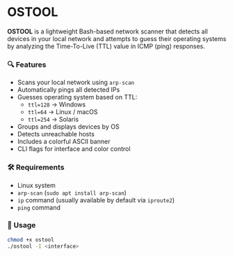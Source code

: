 # OSTOOL

**OSTOOL** is a lightweight Bash-based network scanner that detects all devices in your local network and attempts to guess their operating systems by analyzing the Time-To-Live (TTL) value in ICMP (ping) responses.

### 🔍 Features

- Scans your local network using `arp-scan`
- Automatically pings all detected IPs
- Guesses operating system based on TTL:
  - `ttl=128` → Windows
  - `ttl=64` → Linux / macOS
  - `ttl=254` → Solaris
- Groups and displays devices by OS
- Detects unreachable hosts
- Includes a colorful ASCII banner
- CLI flags for interface and color control

### 🛠️ Requirements

- Linux system
- `arp-scan` (`sudo apt install arp-scan`)
- `ip` command (usually available by default via `iproute2`)
- `ping` command

### 🚀 Usage

```bash
chmod +x ostool
./ostool -I <interface>